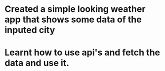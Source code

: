 # Created a simple looking weather app that shows some data of the inputed city
# Learnt how to use api's and fetch the data and use it.
